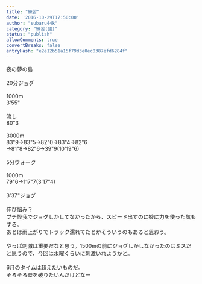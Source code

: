 ```yaml
---
title: "練習"
date: '2016-10-29T17:50:00'
author: "subaru44k"
category: "練習(強)"
status: "publish"
allowComments: true
convertBreaks: false
entryHash: "e2e12b51a15f79d3e0ec0387efd6284f"
---
```

夜の夢の島<br>
<br>
20分ジョグ<br>
<br>
1000m<br>
3'55"<br>
<br>
流し<br>
80"3<br>
<br>
3000m<br>
83"9→83"5→82"0→83"4→82"6<br>
→81"8→82"6→39"9(10'19"6)<br>
<br>
5分ウォーク<br>
<br>
1000m<br>
79"6→117"7(3'17"4)<br>
<br>
3'37"ジョグ<br>
<br>
伸び悩み？<br>
プチ怪我でジョグしかしてなかったから、スピード出すのに妙に力を使った気もする。<br>
あとは雨上がりでトラック濡れてたとかそういうのもあると思おう。<br>
<br>
やっぱ刺激は重要だなと思う。1500mの前にジョグしかしなかったのはミスだと思うので、今回は水曜くらいに刺激いれようかと。<br>
<br>
6月のタイムは超えたいものだ。<br>
そろそろ壁を破りたいんだけどなー
